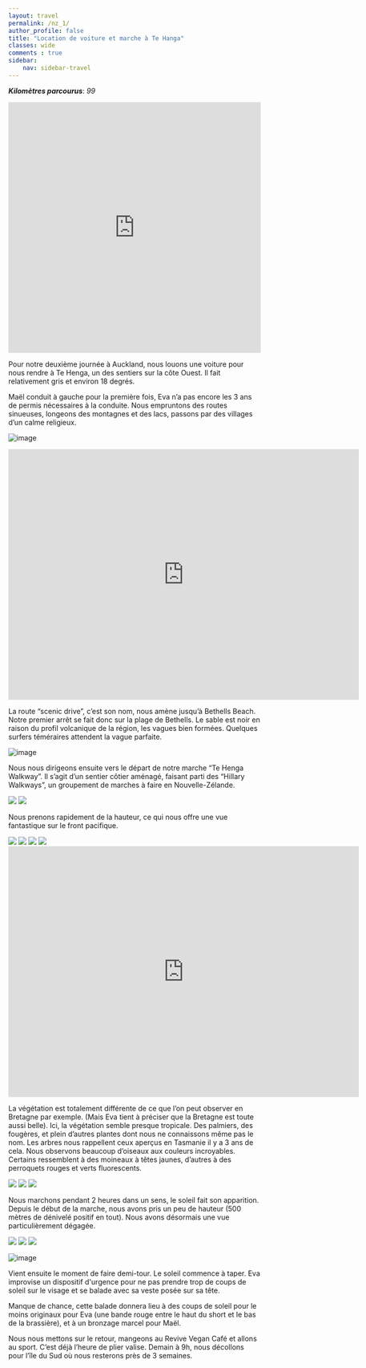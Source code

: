 ```yaml
---
layout: travel
permalink: /nz_1/
author_profile: false
title: "Location de voiture et marche à Te Hanga"
classes: wide
comments : true
sidebar:
    nav: sidebar-travel
---
```


<!-- jQuery 1.8 or later, 33 KB -->
<script src="https://ajax.googleapis.com/ajax/libs/jquery/1.11.1/jquery.min.js"></script>

<!-- Fotorama from CDNJS, 19 KB -->
<link  href="https://cdnjs.cloudflare.com/ajax/libs/fotorama/4.6.4/fotorama.css" rel="stylesheet">
<script src="https://cdnjs.cloudflare.com/ajax/libs/fotorama/4.6.4/fotorama.js"></script>

***Kilomètres parcourus***: *99*

<iframe src="https://www.google.com/maps/d/u/0/embed?mid=19OUiYTC-le9_EGP9A_98T9_1WjDwa22M" width="100%" height="500" frameBorder="0"></iframe>

<br>

Pour notre deuxième journée à Auckland, nous louons une voiture pour nous rendre à Te Henga, un des sentiers sur la côte Ouest. Il fait relativement gris et environ 18 degrés. 

Maël conduit à gauche pour la première fois, Eva n’a pas encore les 3 ans de permis nécessaires à la conduite. Nous empruntons des routes sinueuses, longeons des montagnes et des lacs, passons par des villages d’un calme religieux.

![image](https://drive.google.com/uc?id=1PsqtwqgUNvndUURp5TGEE8o0XoGzxdz5)

<iframe width="700" height="500" src="https://www.youtube.com/embed/3HyMSsV5blk" frameborder="0" allow="accelerometer; autoplay; encrypted-media; gyroscope; picture-in-picture" allowfullscreen></iframe>

<br>

La route “scenic drive”, c’est son nom, nous amène jusqu’à Bethells Beach. Notre premier arrêt se fait donc sur la plage de Bethells. Le sable est noir en raison du profil volcanique de la région, les vagues bien formées. Quelques surfers téméraires attendent la vague parfaite. 

![image](https://drive.google.com/uc?id=1V9jDL9yXZtgxiWYLvlM8QOK1XjzbPFya)

Nous nous dirigeons ensuite vers le départ de notre marche “Te Henga Walkway”. Il s’agit d’un sentier côtier aménagé, faisant parti des “Hillary Walkways”, un groupement de marches à faire en Nouvelle-Zélande. 

<div class="fotorama">
  <img src="https://drive.google.com/uc?id=1j5W8K8AnXpwrTHtUMly9Wjw3ckA9KLsj">
  <img src="https://drive.google.com/uc?id=1q0-aXShYahZr6-H6ed-6zi6mUySKx2I2">
</div>

Nous prenons rapidement de la hauteur, ce qui nous offre une vue fantastique sur le front pacifique. 

<div class="fotorama">
  <img src="https://drive.google.com/uc?id=13Y806iHfVOuMfe-ER_fNiYzOpii9ZtVH">
  <img src="https://drive.google.com/uc?id=1xDObMFQrYyPXV8uEV6miQZQg0SiPe782">
  <img src="https://drive.google.com/uc?id=1AqyIBH9LD1EJq-MOZyMZqFZZhe68N20X">
  <img src="https://drive.google.com/uc?id=1xqQau8R889oEPbd6WAYb02iVfoDaQfy6">
</div>

<iframe width="700" height="500" src="https://www.youtube.com/embed/N_GOzmxYZEI" frameborder="0" allow="accelerometer; autoplay; encrypted-media; gyroscope; picture-in-picture" allowfullscreen></iframe>

<br>

La végétation est totalement différente de ce que l’on peut observer en Bretagne par exemple. (Mais Eva tient à préciser que la Bretagne est toute aussi belle). Ici, la végétation semble presque tropicale. Des palmiers, des fougères, et plein d’autres plantes dont nous ne connaissons même pas le nom. Les arbres nous rappellent ceux aperçus en Tasmanie il y a 3 ans de cela. Nous observons beaucoup d’oiseaux aux couleurs incroyables. Certains ressemblent à des moineaux à têtes jaunes, d’autres à des perroquets rouges et verts fluorescents. 

<div class="fotorama">
  <img src="https://drive.google.com/uc?id=1-VEeLldR2VTBI9hQuLJrv_oWkNT-pgMG">
  <img src="https://drive.google.com/uc?id=1uhnxGYfNB1F2j5EVFaiz5EJ2PrUDVJWC">
  <img src="https://drive.google.com/uc?id=1fv9OtPM0Z7xPre4Kj44bJwPLK7d53APQ">
</div>

Nous marchons pendant 2 heures dans un sens, le soleil fait son apparition. Depuis le début de la marche, nous avons pris un peu de hauteur (500 mètres de dénivelé positif en tout). Nous avons désormais une vue particulièrement dégagée.

<div class="fotorama">
  <img src="https://drive.google.com/uc?id=1TlvSFm3bKZKgcVxaqV7FBKumlKKORNHE">
  <img src="https://drive.google.com/uc?id=1KIlKH9BjpFm-giwa0Z0FOB7gbgWo4tuJ">
  <img src="https://drive.google.com/uc?id=1iS0hNkSfIWIAXSCK32nloV1oUBUynNol">
</div>

![image](https://drive.google.com/uc?id=1wlfT75CZQWKEOuW9G8odiU0eqBo7f32D)

Vient ensuite le moment de faire demi-tour. Le soleil commence à taper. Eva improvise un dispositif d'urgence pour ne pas prendre trop de coups de soleil sur le visage et se balade avec sa veste posée sur sa tête.

Manque de chance, cette balade donnera lieu à des coups de soleil pour le moins originaux pour Eva (une bande rouge entre le haut du short et le bas de la brassière), et à un bronzage marcel pour Maël. 

Nous nous mettons sur le retour, mangeons au Revive Vegan Café et allons au sport. C’est déjà l’heure de plier valise. Demain à 9h, nous décollons pour l’île du Sud où nous resterons près de 3 semaines. 

